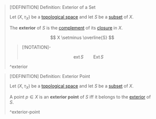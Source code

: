 >[!DEFINITION] Definition: Exterior of a Set
>
>Let $(X, \tau_X)$ be a [topological space](../../Topological%20Spaces/Topological%20Space.md) and let $S$ be a [subset](../../../Set%20Theory/Subset.md) of $X$.
>
>The **exterior** of $S$ is the [complement](../../../Set%20Theory/Complement.md) of its [closure](../Closure.md) in $X$.
>
>$$
>X \setminus \overline{S}
>$$
>
>>[!NOTATION]-
>>
>>$$
>>\operatorname{ext} S \qquad \operatorname{Ext} S
>>$$
>>
>
>^exterior
>

>[!DEFINITION] Definition: Exterior Point
>
>Let $(X, \tau_X)$ be a [topological space](../../Topological%20Spaces/Topological%20Space.md) and let $S$ be a [subset](../../../Set%20Theory/Subset.md) of $X$.
>
>A point $p \in X$ is an **exterior point** of $S$ iff it belongs to the [exterior](Exterior.md) of $S$.
>
>^exterior-point
>